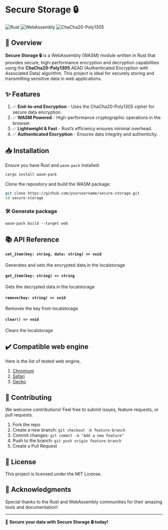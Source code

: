 # Secure Storage 🔒

![Rust](https://img.shields.io/badge/Rust-%23dea584?style=for-the-badge&logo=rust&logoColor=white)
![WebAssembly](https://img.shields.io/badge/WebAssembly-%237864BE?style=for-the-badge&logo=webassembly&logoColor=white)
![ChaCha20-Poly1305](https://img.shields.io/badge/Encryption-ChaCha20--Poly1305-blueviolet)

## 🚀 Overview
**Secure Storage 🔒** is a WebAssembly (WASM) module written in Rust that provides secure, high-performance encryption and decryption capabilities using the **ChaCha20-Poly1305** AEAD (Authenticated Encryption with Associated Data) algorithm. This project is ideal for securely storing and transmitting sensitive data in web applications.

## ✨ Features
1. ✅ **End-to-end Encryption** - Uses the ChaCha20-Poly1305 cipher for secure data encryption.
2. ✅ **WASM Powered** - High-performance cryptographic operations in the browser.
3. ✅ **Lightweight & Fast** - Rust’s efficiency ensures minimal overhead.
4. ✅ **Authenticated Encryption** - Ensures data integrity and authenticity.

## 📥 Installation
Ensure you have Rust and `wasm-pack` installed:

```sh
cargo install wasm-pack
```

Clone the repository and build the WASM package:

```sh
git clone https://github.com/yourusername/secure-storage.git
cd secure-storage
```
### 🛠️ Generate package
```Sh
wasm-pack build --target web 
```

## 📚 API Reference
#### `set_item(key: string, data: string) => void`
Generates and sets the encrypted data in the localstorage

#### `get_item(key: string) => string`
Gets the decrypted data in the localstorage

#### `remove(key: string) => void`
Removes the key from localstorage

#### `clear() => void`
Clears the localstorage

## ✔️ Compatible web engine
Here is the list of tested web engine,
1. [Chromium](https://en.wikipedia.org/wiki/V8_(JavaScript_engine))
2. [Safari](https://en.wikipedia.org/wiki/Safari_(web_browser))
3. [Gecko](https://en.wikipedia.org/wiki/Gecko_(software))

## 🤝 Contributing
We welcome contributions! Feel free to submit issues, feature requests, or pull requests.

1. Fork the repo
2. Create a new branch: `git checkout -b feature-branch`
3. Commit changes: `git commit -m "Add a new feature"`
4. Push to the branch: `git push origin feature-branch`
5. Create a Pull Request

## 📜 License
This project is licensed under the MIT License.

## 🙌 Acknowledgments
Special thanks to the Rust and WebAssembly communities for their amazing tools and documentation!

---

🚀 **Secure your data with Secure Storage 🔒 today!**

